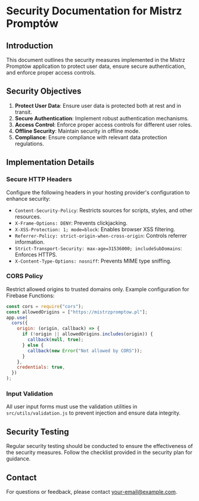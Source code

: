 # Security Documentation for Mistrz Promptów

## Introduction

This document outlines the security measures implemented in the Mistrz Promptów application to protect user data, ensure secure authentication, and enforce proper access controls.

## Security Objectives

1. **Protect User Data**: Ensure user data is protected both at rest and in transit.
2. **Secure Authentication**: Implement robust authentication mechanisms.
3. **Access Control**: Enforce proper access controls for different user roles.
4. **Offline Security**: Maintain security in offline mode.
5. **Compliance**: Ensure compliance with relevant data protection regulations.

## Implementation Details

### Secure HTTP Headers

Configure the following headers in your hosting provider's configuration to enhance security:

- `Content-Security-Policy`: Restricts sources for scripts, styles, and other resources.
- `X-Frame-Options: DENY`: Prevents clickjacking.
- `X-XSS-Protection: 1; mode=block`: Enables browser XSS filtering.
- `Referrer-Policy: strict-origin-when-cross-origin`: Controls referrer information.
- `Strict-Transport-Security: max-age=31536000; includeSubDomains`: Enforces HTTPS.
- `X-Content-Type-Options: nosniff`: Prevents MIME type sniffing.

### CORS Policy

Restrict allowed origins to trusted domains only. Example configuration for Firebase Functions:

```js
const cors = require("cors");
const allowedOrigins = ["https://mistrzpromptow.pl"];
app.use(
  cors({
    origin: (origin, callback) => {
      if (!origin || allowedOrigins.includes(origin)) {
        callback(null, true);
      } else {
        callback(new Error("Not allowed by CORS"));
      }
    },
    credentials: true,
  })
);
```

### Input Validation

All user input forms must use the validation utilities in `src/utils/validation.js` to prevent injection and ensure data integrity.

## Security Testing

Regular security testing should be conducted to ensure the effectiveness of the security measures. Follow the checklist provided in the security plan for guidance.

## Contact

For questions or feedback, please contact [your-email@example.com](mailto:your-email@example.com).
